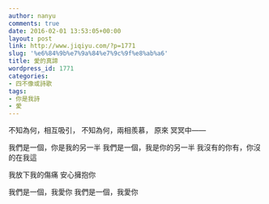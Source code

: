 ```yaml
---
author: nanyu
comments: true
date: 2016-02-01 13:53:05+00:00
layout: post
link: http://www.jiqiyu.com/?p=1771
slug: '%e6%84%9b%e7%9a%84%e7%9c%9f%e8%ab%a6'
title: 愛的真諦
wordpress_id: 1771
categories:
- 四不像或詩歌
tags:
- 你是我詩
- 愛
---
```


不知為何，相互吸引，
不知為何，兩相羨慕，
原來
冥冥中——

我們是一個，你是我的另一半
我們是一個，我是你的另一半
我沒有的你有，你沒的在我這

我放下我的傷痛
安心擁抱你

我們是一個，我愛你
我們是一個，我愛你
